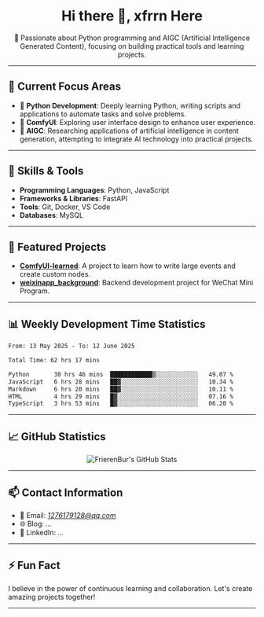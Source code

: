 <h1 align="center">Hi there 👋, xfrrn Here</h1>

<p align="center">
  🎯 Passionate about Python programming and AIGC (Artificial Intelligence Generated Content), focusing on building practical tools and learning projects.
</p>

---

## 🧠 Current Focus Areas

- 🐍 **Python Development**: Deeply learning Python, writing scripts and applications to automate tasks and solve problems.
- 🧩 **ComfyUI**: Exploring user interface design to enhance user experience.
- 🤖 **AIGC**: Researching applications of artificial intelligence in content generation, attempting to integrate AI technology into practical projects.

---

## 🔧 Skills & Tools

- **Programming Languages**: Python, JavaScript
- **Frameworks & Libraries**: FastAPI
- **Tools**: Git, Docker, VS Code
- **Databases**: MySQL

---

## 📂 Featured Projects

- [**ComfyUI-learned**](https://github.com/FrierenBur/ComfyUI-learned): A project to learn how to write large events and create custom nodes.
- [**weixinapp_background**](https://github.com/FrierenBur/weixinapp_background): Backend development project for WeChat Mini Program.

---

## 📊 Weekly Development Time Statistics
<!--START_SECTION:waka-->

```txt
From: 13 May 2025 - To: 12 June 2025

Total Time: 62 hrs 17 mins

Python       30 hrs 46 mins  ████████████▒░░░░░░░░░░░░   49.07 %
JavaScript   6 hrs 28 mins   ██▓░░░░░░░░░░░░░░░░░░░░░░   10.34 %
Markdown     6 hrs 20 mins   ██▓░░░░░░░░░░░░░░░░░░░░░░   10.11 %
HTML         4 hrs 29 mins   █▓░░░░░░░░░░░░░░░░░░░░░░░   07.16 %
TypeScript   3 hrs 53 mins   █▓░░░░░░░░░░░░░░░░░░░░░░░   06.20 %
```

<!--END_SECTION:waka-->



---

## 📈 GitHub Statistics

<p align="center">
  <img src="https://github-readme-stats.vercel.app/api?username=FrierenBur&show_icons=true&theme=radical" alt="FrierenBur's GitHub Stats" />
</p>

---

## 📫 Contact Information

- 📧 Email: *1276179128@qq.com*
- 🌐 Blog: *...*
- 💼 LinkedIn: *...*

---

## ⚡ Fun Fact

I believe in the power of continuous learning and collaboration. Let's create amazing projects together!

---
